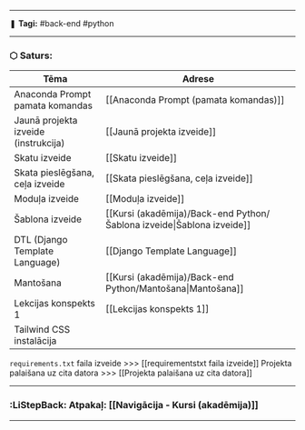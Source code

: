 ___

❚ **Tagi:** #back-end #python 

---
### ⬡ Saturs:

| Tēma                                 | Adrese                                                                 |
| ------------------------------------ | ---------------------------------------------------------------------- |
| Anaconda Prompt pamata komandas      | [[Anaconda Prompt (pamata komandas)]]                                  |
| Jaunā projekta izveide (instrukcija) | [[Jaunā projekta izveide]]                                             |
| Skatu izveide                        | [[Skatu izveide]]                                                      |
| Skata pieslēgšana, ceļa izveide      | [[Skata pieslēgšana, ceļa izveide]]                                    |
| Moduļa izveide                       | [[Moduļa izveide]]                                                     |
| Šablona izveide                      | [[Kursi (akadēmija)/Back-end Python/Šablona izveide\|Šablona izveide]] |
| DTL (Django Template Language)       | [[Django Template Language]]                                           |
| Mantošana                            | [[Kursi (akadēmija)/Back-end Python/Mantošana\|Mantošana]]             |
| Lekcijas konspekts 1                 | [[Lekcijas konspekts 1]]                                               |
| Tailwind CSS instalācija             |                                                                        |

`requirements.txt` faila izveide >>>  [[requirementstxt faila izveide]]
Projekta palaišana uz cita datora >>> [[Projekta palaišana uz cita datora]]

---
### :LiStepBack: Atpakaļ: [[Navigācija - Kursi (akadēmija)]]

___